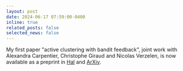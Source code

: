 ```yaml
---
layout: post
date: 2024-06-17 07:59:00-0400
inline: true
related_posts: false
selected_news: false
---
```


My first paper "active clustering with bandit feedback", joint work with Alexandra Carpentier, Christophe Giraud and Nicolas Verzelen, is now available as a preprint in <a href="https://hal.inrae.fr/MISTEA/hal-04610780v1">Hal</a> and <a href="https://arxiv.org/abs/2406.11485">ArXiv</a>.
